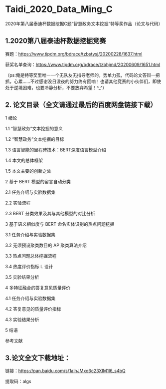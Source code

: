# Taidi_2020_Data_Ming_C
2020年第八届泰迪杯数据挖掘C题“智慧政务文本挖掘”特等奖作品（论文与代码）

## 1.2020第八届泰迪杯数据挖掘竞赛

赛题：https://www.tipdm.org/bdrace/tzbstysj/20200228/1637.html

获奖名单查询：https://www.tipdm.org/bdrace/tzbhjmd/20200609/1651.html

（ps:俺是特等奖里唯一一个无队友无指导老师的，势单力孤，代码论文答辩一把抓，心累……不过感谢没日没夜的努力终有回响！也请其他竞赛的小伙伴们，即使处于逆境困难，也要冷静分析，不要放弃希望！^_^）

## 2. 论文目录（全文请通过最后的百度网盘链接下载）

1 绪论 

  1.1 “智慧政务”文本挖掘的意义

  1.2 “智慧政务”文本挖掘的目标 
  
  1.3 语言智能的里程碑技术：BERT深度语言模型介绍
  
  1.4 本文的总体框架
  
  1.5 本文主要的创新之处

2 基于 BERT 模型的留言自动分类

  2.1 任务介绍与实验数据集
  
  2.2 实验流程
  
  2.3 BERT 分类效果及其与其他模型的对比分析

3 基于语义相似度与 BERT 命名实体识别的热点问题挖掘
  
  3.1 任务介绍与实验数据集
  
  3.2 无须预设聚类数目的 AP 聚类算法介绍
  
  3.3 热点问题总体挖掘流程
  
  3.4 热度评价指标 L 设计
  
  3.5 实验结果分析

4 多特征融合的答复意见质量评价
  
  4.1 任务介绍与实验数据集
  
  4.2 答复意见的质量评价指标
  
  4.3 实验结果分析

5 结语 

参考文献 

## 3.论文全文下载地址：

链接：https://pan.baidu.com/s/1aihJMxo6c23XIM1l6_s4bQ 

提取码：algs
